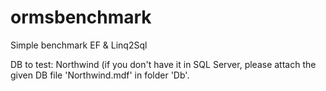 ormsbenchmark
=============

Simple benchmark EF & Linq2Sql

DB to test: Northwind
(if you don't have it in SQL Server, please attach the given DB file 'Northwind.mdf' in folder 'Db'.
